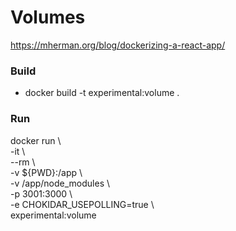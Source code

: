# Volumes

https://mherman.org/blog/dockerizing-a-react-app/

### Build
- docker build -t experimental:volume .

### Run
docker run \\\
    -it \\\
    --rm \\\
    -v ${PWD}:/app \\\
    -v /app/node_modules \\\
    -p 3001:3000 \\\
    -e CHOKIDAR_USEPOLLING=true \\\
    experimental:volume
